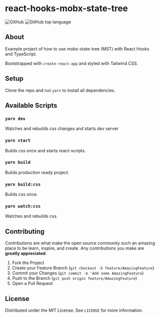 # react-hooks-mobx-state-tree

![GitHub](https://img.shields.io/github/license/impulse/react-hooks-mobx-state-tree)
<img alt="GitHub top language" src="https://img.shields.io/github/languages/top/impulse/react-hooks-mobx-state-tree.svg">

## About

Example project of how to use mobx-state-tree (MST) with React Hooks and TypeScript.

Bootstrapped with `create-react-app` and styled with Tailwind CSS.

## Setup

Clone the repo and run `yarn` to install all dependencies.

## Available Scripts

### `yarn dev`

Watches and rebuilds css changes and starts dev server<br>

### `yarn start`

Builds css once and starts react-scripts.<br>

### `yarn build`

Builds production ready project.<br>

### `yarn build:css`

Builds css once.<br>

### `yarn watch:css`

Watches and rebuilds css.<br>

## Contributing

Contributions are what make the open source community such an amazing place to be learn, inspire, and create. Any contributions you make are **greatly appreciated**.

1. Fork the Project
2. Create your Feature Branch (`git checkout -b feature/AmazingFeature`)
3. Commit your Changes (`git commit -m 'Add some AmazingFeature`)
4. Push to the Branch (`git push origin feature/AmazingFeature`)
5. Open a Pull Request

## License

Distributed under the MIT License. See `LICENSE` for more information.
